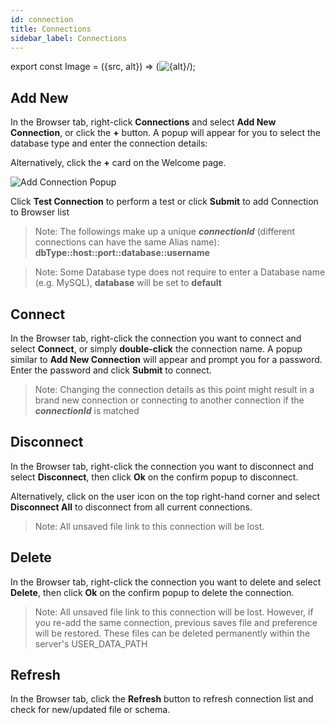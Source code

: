 ```yaml
---
id: connection
title: Connections
sidebar_label: Connections
---
```


export const Image = ({src, alt}) => (<img src={src} alt={alt}/>);

## Add New
In the Browser tab, right-click **Connections** and select **Add New Connection**, or click the __+__ button. A popup will appear for you to select the database type and enter the connection details:

Alternatively, click the __+__ card on the Welcome page.

<Image src="./images/connection_add.png" alt="Add Connection Popup"/>


Click **Test Connection** to perform a test or click **Submit** to add Connection to Browser list

> Note: The followings make up a unique **_connectionId_** (different connections can have the same Alias name): **dbType::host::port::database::username**

> Note: Some Database type does not require to enter a Database name (e.g. MySQL), **database** will be set to **default**


## Connect

In the Browser tab, right-click the connection you want to connect and select **Connect**, or simply **double-click** the connection name. A popup similar to **Add New Connection** will appear and prompt you for a password. Enter the password and click **Submit** to connect.

> Note: Changing the connection details as this point might result in a brand new connection or connecting to another connection if the **_connectionId_** is matched

## Disconnect

In the Browser tab, right-click the connection you want to disconnect and select **Disconnect**, then click **Ok** on the confirm popup to disconnect.

Alternatively, click on the user icon on the top right-hand corner and select **Disconnect All** to disconnect from all current connections.

> Note: All unsaved file link to this connection will be lost.

## Delete

In the Browser tab, right-click the connection you want to delete and select **Delete**, then click **Ok** on the confirm popup to delete the connection.

> Note: All unsaved file link to this connection will be lost. However, if you re-add the same connection, previous saves file and preference will be restored. These files can be deleted permanently within the server's USER_DATA_PATH

## Refresh

In the Browser tab, click the **Refresh** button to refresh connection list and check for new/updated file or schema.